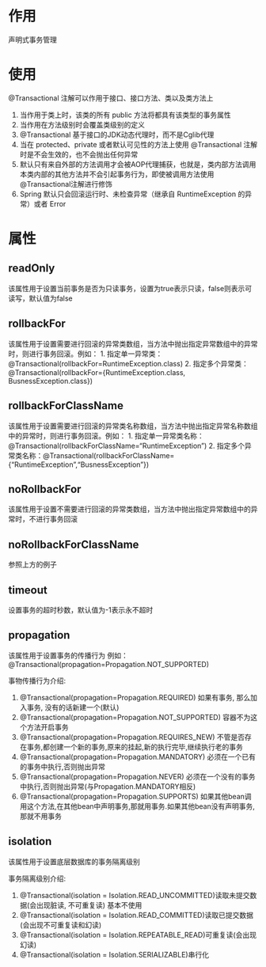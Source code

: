 # 作用
声明式事务管理

# 使用
@Transactional 注解可以作用于接口、接口方法、类以及类方法上
1. 当作用于类上时，该类的所有 public 方法将都具有该类型的事务属性
2. 当作用在方法级别时会覆盖类级别的定义
3. @Transactional 基于接口的JDK动态代理时，而不是Cglib代理 
4.  当在 protected、private 或者默认可见性的方法上使用 @Transactional 注解时是不会生效的，也不会抛出任何异常 
5.  默认只有来自外部的方法调用才会被AOP代理捕获，也就是，类内部方法调用本类内部的其他方法并不会引起事务行为，即使被调用方法使用@Transactional注解进行修饰
6.  Spring 默认只会回滚运行时、未检查异常（继承自 RuntimeException 的异常）或者 Error


# 属性
## readOnly

该属性用于设置当前事务是否为只读事务，设置为true表示只读，false则表示可读写，默认值为false

## rollbackFor

该属性用于设置需要进行回滚的异常类数组，当方法中抛出指定异常数组中的异常时，则进行事务回滚。例如： 1. 指定单一异常类：@Transactional(rollbackFor=RuntimeException.class) 2. 指定多个异常类：@Transactional(rollbackFor={RuntimeException.class, BusnessException.class})

## rollbackForClassName

该属性用于设置需要进行回滚的异常类名称数组，当方法中抛出指定异常名称数组中的异常时，则进行事务回滚。例如： 1. 指定单一异常类名称：@Transactional(rollbackForClassName=“RuntimeException”) 2. 指定多个异常类名称：@Transactional(rollbackForClassName={“RuntimeException”,“BusnessException”})

## noRollbackFor

该属性用于设置不需要进行回滚的异常类数组，当方法中抛出指定异常数组中的异常时，不进行事务回滚

## noRollbackForClassName

参照上方的例子

## timeout

设置事务的超时秒数，默认值为-1表示永不超时

## propagation

该属性用于设置事务的传播行为 例如：@Transactional(propagation=Propagation.NOT_SUPPORTED)

事物传播行为介绍:
1.  @Transactional(propagation=Propagation.REQUIRED) 如果有事务, 那么加入事务, 没有的话新建一个(默认)
2.  @Transactional(propagation=Propagation.NOT_SUPPORTED) 容器不为这个方法开启事务
3.  @Transactional(propagation=Propagation.REQUIRES_NEW) 不管是否存在事务,都创建一个新的事务,原来的挂起,新的执行完毕,继续执行老的事务
4.  @Transactional(propagation=Propagation.MANDATORY) 必须在一个已有的事务中执行,否则抛出异常
5.  @Transactional(propagation=Propagation.NEVER) 必须在一个没有的事务中执行,否则抛出异常(与Propagation.MANDATORY相反)
6.  @Transactional(propagation=Propagation.SUPPORTS) 如果其他bean调用这个方法,在其他bean中声明事务,那就用事务.如果其他bean没有声明事务,那就不用事务

## isolation

该属性用于设置底层数据库的事务隔离级别

事务隔离级别介绍:

1.  @Transactional(isolation = Isolation.READ_UNCOMMITTED)读取未提交数据(会出现脏读, 不可重复读) 基本不使用
2.  @Transactional(isolation = Isolation.READ_COMMITTED)读取已提交数据(会出现不可重复读和幻读)
3.  @Transactional(isolation = Isolation.REPEATABLE_READ)可重复读(会出现幻读)
4.  @Transactional(isolation = Isolation.SERIALIZABLE)串行化